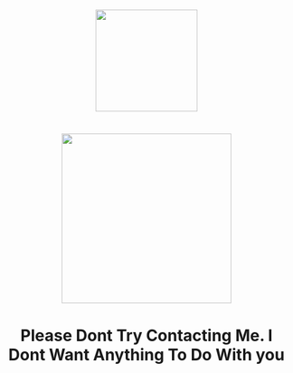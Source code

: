 <h1 align="center">
<img src="https://readme.anditv.dev/api/top-langs/?username=cl4vr&langs_count=8&layout=compact&text_color=daf7dc&bg_color=151515&var=25" height="180" width="auto">
	<h1 align="center">
   <a href="https://discord.com/users/1158897797869879297/"><img src="https://lanyard.cnrad.dev/api/1158897797869879297?bg=0d1117" height="300" width="auto"></a>
     <br> 
</h1>

<h1 align="center">
Please Dont Try Contacting Me. I Dont Want Anything To Do With you


